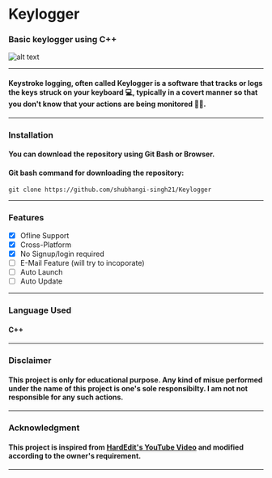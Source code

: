# Keylogger

### Basic keylogger using C++

![alt text](https://www.macitynet.it/wp-content/uploads/2017/12/Keylogger740.jpg "Keylogger")
____
#### Keystroke logging, often called Keylogger is a software that tracks or logs the keys struck on your keyboard 💻, typically in a covert manner so that you don't know that your actions are being monitored 👩‍💻.
____
### Installation
#### You can download the repository using Git Bash or Browser.
#### Git bash command for downloading the repository:
```console
git clone https://github.com/shubhangi-singh21/Keylogger
```
____
### Features
- [x] Ofline Support
- [x] Cross-Platform
- [x] No Signup/login required
- [ ] E-Mail Feature (will try to incoporate)
- [ ] Auto Launch
- [ ] Auto Update
____
### Language Used
#### C++
____
### Disclaimer
#### This project is only for educational purpose. Any kind of misue performed under the name of this project is one's sole responsibilty. I am not not responsible for any such actions.
____
### Acknowledgment 
#### This project is inspired from [HardEdit's YouTube Video](https://www.youtube.com/user/HazardEdit "HazardEdit YouTube Link") and modified according to the owner's requirement.
____


